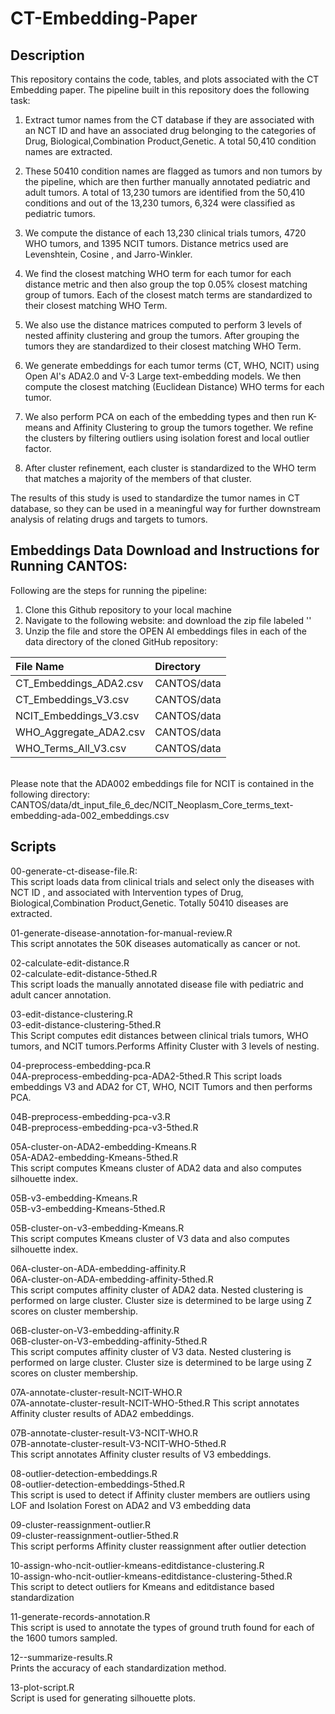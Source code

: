 # CT-Embedding-Paper

## Description
This repository contains the code, tables, and plots associated with the CT Embedding paper. The pipeline built in this repository does the following task: <br/>

1. Extract tumor names from the CT database if they are associated with an NCT ID and have an associated drug belonging to the categories  of Drug, Biological,Combination Product,Genetic. A total 50,410 condition names are extracted.<br/>

2. These 50410 condition names are flagged as tumors and non tumors by the pipeline, which are then further manually annotated pediatric and adult tumors. A total of 13,230 tumors are identified from the 50,410 conditions and out of the 13,230 tumors,  6,324 were classified as pediatric tumors. <br/> 

3. We compute the distance of each  13,230 clinical trials tumors, 4720 WHO tumors, and 1395 NCIT tumors.  Distance metrics used are Levenshtein, Cosine , and Jarro-Winkler. </br>

4. We find the closest matching WHO term for each tumor for each distance metric and then also group the top 0.05% closest matching group of tumors. Each of the closest match terms are standardized to their closest matching WHO Term. </br>

5. We also use the distance matrices computed to perform 3 levels of nested affinity clustering and group the tumors. After grouping the tumors they are standardized to their closest matching WHO Term. </br>

6. We generate embeddings for each tumor terms (CT, WHO, NCIT) using Open AI's ADA2.0 and V-3 Large text-embedding models. We then compute the closest matching (Euclidean Distance) WHO terms for each tumor.  </br>

7. We also perform PCA on each of the embedding types and then run K-means and Affinity Clustering to group the tumors together. We refine the clusters by filtering outliers using isolation forest and local outlier factor.  </br>

8. After cluster refinement, each cluster is standardized to the WHO term that matches a majority of the members of that cluster.  
   
The results of this study is used to standardize the tumor names in CT database, so they can be used in a meaningful way for further downstream analysis of relating drugs and targets to tumors.   
## Embeddings Data Download and Instructions for Running CANTOS:
Following are the steps for running the pipeline: </br>
1. Clone this Github repository to your local machine </br> 
2. Navigate to the following website: and download the zip file labeled '' </br>
3. Unzip the file and store the OPEN AI embeddings files in each of the data directory of the cloned GitHub repository: </br>

| File Name             | Directory     | 
| :---------------------|:------------- | 
| CT_Embeddings_ADA2.csv| CANTOS/data  | 
| CT_Embeddings_V3.csv	| CANTOS/data  | 
| NCIT_Embeddings_V3.csv| CANTOS/data  | 
| WHO_Aggregate_ADA2.csv| CANTOS/data  | 
| WHO_Terms_All_V3.csv	| CANTOS/data  | 

</br> 
Please note that the ADA002 embeddings file for NCIT is contained in the following directory: </br>
CANTOS/data/dt_input_file_6_dec/NCIT_Neoplasm_Core_terms_text-embedding-ada-002_embeddings.csv </br>

## Scripts

00-generate-ct-disease-file.R:  </br> 
This script loads data from clinical trials and select only the diseases with NCT ID , and associated with Intervention types of Drug, Biological,Combination Product,Genetic. Totally 50410 diseases are extracted. </br> 


01-generate-disease-annotation-for-manual-review.R </br>
This script annotates the 50K diseases automatically as cancer or not. </br>

02-calculate-edit-distance.R </br>
02-calculate-edit-distance-5thed.R</br>
This script loads the manually annotated disease file with pediatric and adult cancer annotation. <br/>

03-edit-distance-clustering.R </br>
03-edit-distance-clustering-5thed.R </br>
This Script computes edit distances between clinical trials tumors, WHO tumors, and NCIT tumors.Performs Affinity Cluster with 3 levels of nesting. </br>

04-preprocess-embedding-pca.R </br>
04A-preprocess-embedding-pca-ADA2-5thed.R
This script loads embeddings V3 and ADA2 for CT, WHO, NCIT  Tumors and then performs PCA. </br>

04B-preprocess-embedding-pca-v3.R </br>
04B-preprocess-embedding-pca-v3-5thed.R </br>


05A-cluster-on-ADA2-embedding-Kmeans.R </br>
05A-ADA2-embedding-Kmeans-5thed.R </br>
This script computes Kmeans cluster of ADA2 data and also computes silhouette index. </br>

05B-v3-embedding-Kmeans.R </br>
05B-v3-embedding-Kmeans-5thed.R </br>


05B-cluster-on-v3-embedding-Kmeans.R </br>
This script computes Kmeans cluster of V3 data and also computes silhouette index. </br>

06A-cluster-on-ADA-embedding-affinity.R </br>
06A-cluster-on-ADA-embedding-affinity-5thed.R </br>
This script computes affinity cluster of ADA2 data. Nested clustering is performed on large cluster. Cluster size is determined to be large using Z scores on cluster membership. <br/>


06B-cluster-on-V3-embedding-affinity.R </br>
06B-cluster-on-V3-embedding-affinity-5thed.R </br>
This script computes affinity cluster of V3 data. Nested clustering is performed on large cluster. Cluster size is determined to be large using Z scores on cluster membership.


07A-annotate-cluster-result-NCIT-WHO.R </br>
07A-annotate-cluster-result-NCIT-WHO-5thed.R
This script annotates Affinity cluster results of ADA2 embeddings. </br>

07B-annotate-cluster-result-V3-NCIT-WHO.R </br>
07B-annotate-cluster-result-V3-NCIT-WHO-5thed.R </br>
This script annotates Affinity cluster results of V3 embeddings. </br>


08-outlier-detection-embeddings.R </br>
08-outlier-detection-embeddings-5thed.R </br>
This script is used to detect if Affinity cluster members are outliers using LOF and Isolation Forest on ADA2 and V3 embedding data </br>

09-cluster-reassignment-outlier.R </br>
09-cluster-reassignment-outlier-5thed.R </br>
This script performs Affinity cluster reassignment after outlier detection </br>

10-assign-who-ncit-outlier-kmeans-editdistance-clustering.R </br>
10-assign-who-ncit-outlier-kmeans-editdistance-clustering-5thed.R </br>
This script to detect outliers for Kmeans and editdistance based standardization </br>

11-generate-records-annotation.R </br>
This script is used to annotate the types of ground truth found for each of the 1600 tumors sampled. </br>

12--summarize-results.R </br>
Prints the accuracy of each standardization method. </br>

13-plot-script.R </br>
Script is used for generating silhouette plots. </br>
